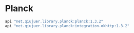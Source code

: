 # Planck

```java
api "net.qiujuer.library.planck:planck:1.3.2"
api "net.qiujuer.library.planck:integration.okhttp:1.3.2"
```